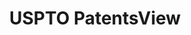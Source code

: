 ---
bigquery: https://console.cloud.google.com/bigquery?p=patents-public-data&d=patentsview&page=dataset
citation: Attribution should be given to PatentsView for use, distribution, or derivative
  works.
code: https://github.com/CSSIP-AIR/PatentsView-Code-Snippets/
contributors: USPTO
cost: None
description: 'PatentsView includes US patent data including raw data (summaries, applications,
  pregrant applications), disambugations of inventors and assignees, and inventor
  gender estimates.  Also foreign priority data, # of figures and sheets, and government
  interest statements.'
documentation: https://patentsview.org/query/builder-faqs
last_edit: Mon, 04 Apr 2022 19:02:57 GMT
location: https://patentsview.org/
maintained_by: USPTO
record_creation_timestamp: 12/2/2020 17:20:46
schema_fields: '[''section_id'', ''rawinventor_id'', ''country'', ''disamb_inventor_id_20191008'',
  ''action_date'', ''field_title'', ''disamb_assignee_id_20190820'', ''num_claims'',
  ''term_extension'', ''male'', ''classification_status'', ''classification_level'',
  ''application_id'', ''dependent'', ''subgroup_id'', ''disamb_assignee_id_20200331'',
  ''type'', ''disamb_assignee_id_20200929'', ''f371_date'', ''mainclass_id'', ''state'',
  ''county'', ''exemplary'', ''_102_date'', ''sequence'', ''main_group'', ''f102_date'',
  ''uuid'', ''relkind'', ''disamb_assignee_id_20191231'', ''lname'', ''category'',
  ''level_one'', ''withdrawn'', ''disamb_assignee_id_20191008'', ''subgroup'', ''contract_award_number'',
  ''lapse_of_patent'', ''term_grant'', ''deceased'', ''symbol_position'', ''num_sheets'',
  ''category_id'', ''ipc_version_indicator'', ''organization'', ''fname'', ''rule_47'',
  ''patent_id'', ''level_two'', ''abstract'', ''variety'', ''disamb_inventor_id_20190312'',
  ''classification_data_source'', ''disamb_inventor_id_20170307'', ''assignee_id'',
  ''disamb_inventor_id_20171003'', ''publication_number'', ''disamb_inventor_id_20181127'',
  ''group_id'', ''disamb_inventor_id_20171226'', ''field_id'', ''num_figures'', ''rawlocation_id'',
  ''_371_date'', ''text'', ''subclass'', ''disamb_assignee_id_20181127'', ''classification_value'',
  ''group'', ''latitude'', ''subclass_id'', ''role'', ''ipc_class'', ''series_code'',
  ''country_transformed'', ''disamb_inventor_id_20200929'', ''disamb_inventor_id_20190820'',
  ''disamb_inventor_id_20200630'', ''disamb_inventor_id_20180528'', ''term_disclaimer'',
  ''name_first'', ''gi_statement'', ''citation_id'', ''longitude'', ''county_fips'',
  ''title'', ''location_id'', ''lawyer_id'', ''name'', ''num'', ''id'', ''status'',
  ''latin_name'', ''level_three'', ''disamb_assignee_id_20200630'', ''disamb_assignee_id_20190312'',
  ''subcategory_id'', ''male_flag'', ''filename'', ''disamb_inventor_id_20191231'',
  ''latlong'', ''reldocno'', ''disamb_inventor_id_20170808'', ''number'', ''city'',
  ''rawassignee_id'', ''disclaimer_date'', ''state_fips'', ''organization_id'', ''inventor_id'',
  ''doc_type'', ''disamb_inventor_id_20200331'', ''section'', ''attribution_status'',
  ''name_last'', ''sector_title'', ''kind'', ''subsection_id'', ''rel_id'', ''designation'',
  ''date'', ''applicant_type'', ''doctype'', ''length'', ''disamb_inventor_id_20201229'']'
shortname: patentsview
tags:
- disambiguation
- United States
- gender
terms_of_use: Creative Commons Attribution 4.0 International License.
timeframe: 1963-1999
title: USPTO PatentsView
uuid: cf1780b1-e265-4e49-8d1d-83b9cfe0fd9a
---